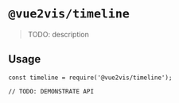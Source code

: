 # `@vue2vis/timeline`

> TODO: description

## Usage

```
const timeline = require('@vue2vis/timeline');

// TODO: DEMONSTRATE API
```
